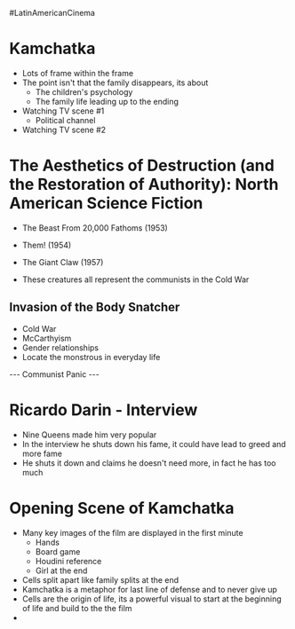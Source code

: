 #LatinAmericanCinema
# Kamchatka 
- Lots of frame within the frame
- The point isn't that the family disappears, its about
	- The children's psychology
	- The family life leading up to the ending
- Watching TV scene #1
	- Political channel
- Watching TV scene #2

# The Aesthetics of Destruction (and the Restoration of Authority): North American Science Fiction
- The Beast From 20,000 Fathoms (1953)
- Them! (1954)
- The Giant Claw (1957)

- These creatures all represent the communists in the Cold War

## Invasion of the Body Snatcher
- Cold War
- McCarthyism
- Gender relationships
- Locate the monstrous in everyday life

--- Communist Panic ---


# Ricardo Darin - Interview
- Nine Queens made him very popular
- In the interview he shuts down his fame, it could have lead to greed and more fame
- He shuts it down and claims he doesn't need more, in fact he has too much

# Opening Scene of Kamchatka
- Many key images of the film are displayed in the first minute
	- Hands
	- Board game
	- Houdini reference
	- Girl at the end
- Cells split apart like family splits at the end
- Kamchatka is a metaphor for last line of defense and to never give up
- Cells are the origin of life, its a powerful visual to start at the beginning of life and build to the the film
- 